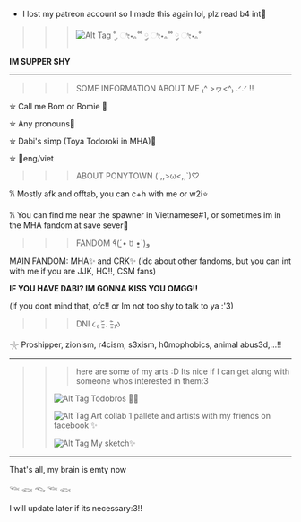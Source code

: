 - I lost my patreon account so I made this again lol, plz read b4 int🎐
    >
 >>> ![Alt Tag](https://i.pinimg.com/564x/9a/b1/5f/9ab15f9c6616c8c1982914a8bb84ff82.jpg) ˚ ༘ ೀ⋆｡˚˚ ༘ ೀ⋆｡˚˚ ༘ ೀ⋆｡˚
  >
  **IM SUPPER SHY**
  >

----------------------------------------------------------------------------------------------------------------------------------------------------------------------------------------------
>>>SOME INFORMATION ABOUT ME ₍^ >ヮ<^₎ .ᐟ.ᐟ !!
>
✮ Call me Bom or Bomie 🍰
>
✮ Any pronouns🪼
>
✮ Dabi's simp (Toya Todoroki in MHA)💙
>
>
✮ 🎀eng/viet
>

>>> ABOUT PONYTOWN (´,,>ω<,,`)♡
>
𐙚 Mostly afk and offtab, you can c+h with me or w2i⭐
>
𐙚 You can find me near the spawner in Vietnamese#1, or sometimes im in the MHA fandom at save sever🫧
 >
>>>FANDOM ٩̋(ˊ•͈ ꇴ •͈ˋ)و 

>
MAIN FANDOM: MHA✨ and CRK✨
(idc about other fandoms, but you can int with me if you are JJK, HQ!!, CSM fans)
>
 **IF YOU HAVE DABI? IM GONNA KISS YOU OMGG!!**
>
(if you dont mind that, ofc!! or Im not too shy to talk to ya :'3)
>
>>> DNI  ૮₍ ˃̵͈᷄ . ˂̵͈᷅ ₎ა 
>
𓇼 Proshipper, zionism, r4cism, s3xism, h0mophobics, animal abus3d,...‼️
>
----------------------------------------------------------------------------------------------------------------------------------------------------------------------------------------
>>> here are some of my arts :D Its nice if I can get along with someone whos interested in them:3
>>>
>>> 
>>![Alt Tag](https://i.pinimg.com/originals/3f/9c/99/3f9c99d2ca776f996d2fb6cd9c65c8d6.png)
>>Todobros 🐍🍰
>>
>>![Alt Tag](https://i.pinimg.com/originals/86/ea/81/86ea8165dc35fc848644a5a0c42a37b0.png)
>> Art collab 1 pallete and artists with my friends on facebook ✨
>>
>> ![Alt Tag](https://i.pinimg.com/originals/82/9e/4d/829e4d2a8181a9fc88dddef1c8b8a2d4.jpg)
>> My sketch✨
------------------------------------------------------------------------------------------------------------------------------------------------------------------------------------------
That's all, my brain is emty now
>
   𓆝 𓆟 𓆞 𓆝 𓆟

>
I will update later if its necessary:3!!

